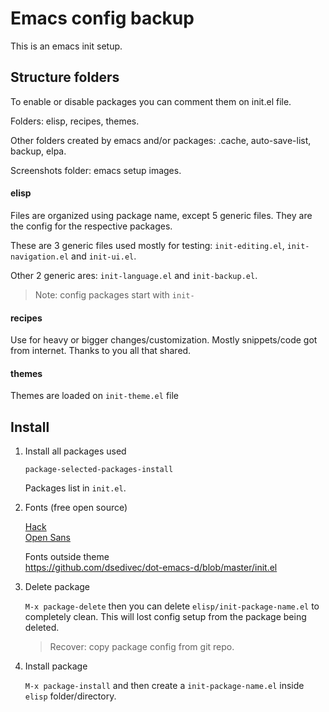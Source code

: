 # Emacs config backup

This is an emacs init setup.

## Structure folders

To enable or disable packages you can comment them on init.el file.

Folders: elisp, recipes, themes.

Other folders created by emacs and/or packages: .cache, auto-save-list, backup, elpa.

Screenshots folder: emacs setup images.

#### elisp
Files are organized using package name, except 5 generic files. They are the config for the respective packages.

These are 3 generic files used mostly for testing: `init-editing.el`, `init-navigation.el` and `init-ui.el`. 

Other 2 generic ares: `init-language.el` and `init-backup.el`.

> Note: config packages start with `init-`

#### recipes
Use for heavy or bigger changes/customization. Mostly snippets/code got from internet. Thanks to you all that shared.


#### themes
Themes are loaded on `init-theme.el` file


## Install

1. Install all packages used 

    `package-selected-packages-install`

    Packages list in `init.el`.

2. Fonts (free open source)

    [Hack](https://github.com/source-foundry/Hack) \
    [Open Sans](https://fonts.google.com/specimen/Open+Sans?selection.family=Open+Sans:300,300i,400,400i,600,600i,700,700i,800,800i)

    Fonts outside theme \
    https://github.com/dsedivec/dot-emacs-d/blob/master/init.el

3. Delete package

    `M-x package-delete` then you can delete `elisp/init-package-name.el` to completely clean. This will lost config setup from the package being deleted.
    
    > Recover: copy package config from git repo. 
    
4. Install package

    `M-x package-install` and then create a `init-package-name.el` inside `elisp` folder/directory.

